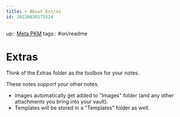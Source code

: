 ```yaml
---
title: + About Extras
id: 20220830175524
---
```

up:: [Meta PKM]([[20220829214451]])
tags:: #on/readme 

# Extras
Think of the Extras folder as the toolbox for your notes. 

These notes *support* your other notes.

- Images automatically get added to "Images" folder (and any other attachments you bring into your vault).
- Templates will be stored in a "Templates" folder as well.